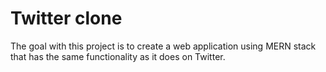 # Twitter clone
The goal with this project is to create a web application using MERN stack that has the same functionality as it does on Twitter.
